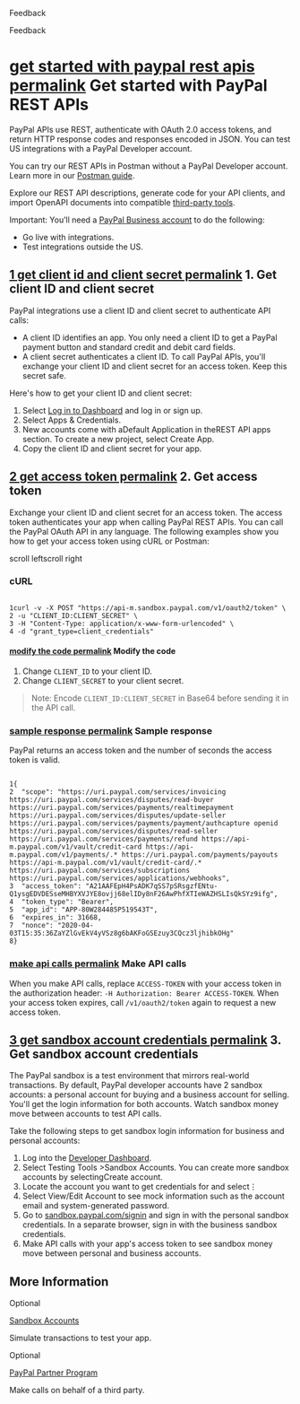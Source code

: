Feedback

Feedback

# [get started with paypal rest apis permalink](https://developer.paypal.com/api/rest/\#get-started-with-paypal-rest-apis)     Get started with PayPal REST APIs

PayPal APIs use REST, authenticate with OAuth 2.0 access tokens, and return HTTP response codes and responses encoded in JSON. You can test US integrations with a PayPal Developer account.

You can try our REST APIs in Postman without a PayPal Developer account. Learn more in our [Postman guide](https://developer.paypal.com/api/rest/postman).

Explore our REST API descriptions, generate code for your API clients, and import OpenAPI documents into compatible [third-party tools](https://tools.openapis.org/).

Important: You’ll need a [PayPal Business account](https://www.paypal.com/business/open-business-account) to do the following:

- Go live with integrations.
- Test integrations outside the US.

## [1 get client id and client secret permalink](https://developer.paypal.com/api/rest/\#1-get-client-id-and-client-secret)     1\. Get client ID and client secret

PayPal integrations use a client ID and client secret to authenticate API calls:

- A client ID identifies an app. You only need a client ID to get a PayPal payment button and standard credit and debit card fields.
- A client secret authenticates a client ID. To call PayPal APIs, you'll exchange your client ID and client secret for an access token. Keep this secret safe.

Here's how to get your client ID and client secret:

1. Select [Log in to Dashboard](https://developer.paypal.com/dashboard/) and log in or sign up.
2. Select Apps & Credentials.
3. New accounts come with aDefault Application in theREST API apps section. To create a new project, select Create App.
4. Copy the client ID and client secret for your app.

## [2 get access token permalink](https://developer.paypal.com/api/rest/\#2-get-access-token)     2\. Get access token

Exchange your client ID and client secret for an access token. The access token authenticates your app when calling PayPal REST APIs. You can call the PayPal OAuth API in any language. The following examples show you how to get your access token using cURL or Postman:

scroll leftscroll right

### cURL

```

1curl -v -X POST "https://api-m.sandbox.paypal.com/v1/oauth2/token" \
2 -u "CLIENT_ID:CLIENT_SECRET" \
3 -H "Content-Type: application/x-www-form-urlencoded" \
4 -d "grant_type=client_credentials"
```

#### [modify the code permalink](https://developer.paypal.com/api/rest/\#modify-the-code)     Modify the code

1. Change `CLIENT_ID` to your client ID.
2. Change `CLIENT_SECRET` to your client secret.

> Note:  Encode `CLIENT_ID:CLIENT_SECRET` in Base64 before sending it in the API call.

### [sample response permalink](https://developer.paypal.com/api/rest/\#sample-response)     Sample response

PayPal returns an access token and the number of seconds the access token is valid.

```

1{
2  "scope": "https://uri.paypal.com/services/invoicing https://uri.paypal.com/services/disputes/read-buyer https://uri.paypal.com/services/payments/realtimepayment https://uri.paypal.com/services/disputes/update-seller https://uri.paypal.com/services/payments/payment/authcapture openid https://uri.paypal.com/services/disputes/read-seller https://uri.paypal.com/services/payments/refund https://api-m.paypal.com/v1/vault/credit-card https://api-m.paypal.com/v1/payments/.* https://uri.paypal.com/payments/payouts https://api-m.paypal.com/v1/vault/credit-card/.* https://uri.paypal.com/services/subscriptions https://uri.paypal.com/services/applications/webhooks",
3  "access_token": "A21AAFEpH4PsADK7qSS7pSRsgzfENtu-Q1ysgEDVDESseMHBYXVJYE8ovjj68elIDy8nF26AwPhfXTIeWAZHSLIsQkSYz9ifg",
4  "token_type": "Bearer",
5  "app_id": "APP-80W284485P519543T",
6  "expires_in": 31668,
7  "nonce": "2020-04-03T15:35:36ZaYZlGvEkV4yVSz8g6bAKFoGSEzuy3CQcz3ljhibkOHg"
8}
```

### [make api calls permalink](https://developer.paypal.com/api/rest/\#make-api-calls)     Make API calls

When you make API calls, replace `ACCESS-TOKEN` with your access token in the authorization header: `-H Authorization: Bearer ACCESS-TOKEN`. When your access token expires, call `/v1/oauth2/token` again to request a new access token.

## [3 get sandbox account credentials permalink](https://developer.paypal.com/api/rest/\#3-get-sandbox-account-credentials)     3\. Get sandbox account credentials

The PayPal sandbox is a test environment that mirrors real-world transactions. By default, PayPal developer accounts have 2 sandbox accounts: a personal account for buying and a business account for selling. You'll get the login information for both accounts. Watch sandbox money move between accounts to test API calls.

Take the following steps to get sandbox login information for business and personal accounts:

1. Log into the [Developer Dashboard](https://developer.paypal.com/dashboard/).
2. Select Testing Tools >Sandbox Accounts. You can create more sandbox accounts by selectingCreate account.
3. Locate the account you want to get credentials for and select⋮
4. Select View/Edit Account to see mock information such as the account email and system-generated password.
5. Go to [sandbox.paypal.com/signin](https://sandbox.paypal.com/signin) and sign in with the personal sandbox credentials. In a separate browser, sign in with the business sandbox credentials.
6. Make API calls with your app's access token to see sandbox money move between personal and business accounts.

## More Information

Optional

[Sandbox Accounts](https://developer.paypal.com/api/rest/sandbox/)

Simulate transactions to test your app.

Optional

[PayPal Partner Program](https://developer.paypal.com/docs/multiparty/)

Make calls on behalf of a third party.